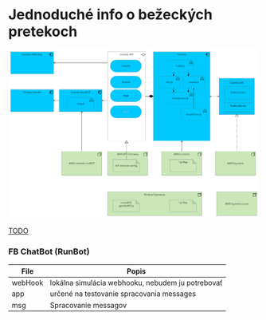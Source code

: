 # Jednoduché info o bežeckých pretekoch

![obrázok architektúry](Architecture/gambo.png)



[TODO](Architecture/memos/todo.md)


### FB ChatBot (RunBot)

|File   |Popis                                            |
|-------|-------------------------------------------------|
|webHook|lokálna simulácia webhooku, nebudem ju potrebovať|
|app    |určené na testovanie spracovania messages        |
|msg    |Spracovanie messagov                             |